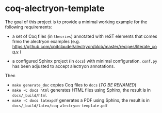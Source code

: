 # coq-alectryon-template

The goal of this project is to provide a minimal working example for
the following requirements:

- a set of Coq files (in `theories`) annotated with reST elements that
  comes frmo the alectryon examples
  (e.g. https://github.com/cpitclaudel/alectryon/blob/master/recipes/literate_coq.v
  )

- a configured Sphinx project (in `docs`) with minimal
  configuration. `conf.py` has been adjusted to accept alectryon
  annotations.

Then
- `make generate_doc` copies Coq files to `docs`  (*TO BE RENAMED*)
- `make -C docs html` generates HTML files using Sphinx, the result is in `docs/_build/html`
- `make -C docs latexpdf` generates a PDF using Sphinx, the result is in `docs/_build/latex/coq-alectryon-template.pdf`
